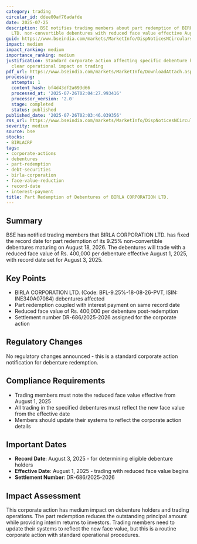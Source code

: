 ```yaml
---
category: trading
circular_id: ddee00af76adafde
date: 2025-07-25
description: BSE notifies trading members about part redemption of BIRLA CORPORATION
  LTD. non-convertible debentures with reduced face value effective August 1, 2025.
guid: https://www.bseindia.com/markets/MarketInfo/DispNoticesNCirculars.aspx?Noticeid={A5BDE9B3-3F2F-45B1-9EA3-714AC6EC432C}&noticeno=20250725-67&dt=07/25/2025&icount=67&totcount=69&flag=0
impact: medium
impact_ranking: medium
importance_ranking: medium
justification: Standard corporate action affecting specific debenture holders with
  clear operational impact on trading
pdf_url: https://www.bseindia.com/markets/MarketInfo/DownloadAttach.aspx?id=20250725-67&attachedId=
processing:
  attempts: 1
  content_hash: bf4d43df2a693d66
  processed_at: '2025-07-26T02:04:27.993416'
  processor_version: '2.0'
  stage: completed
  status: published
published_date: '2025-07-26T02:03:46.039356'
rss_url: https://www.bseindia.com/markets/MarketInfo/DispNoticesNCirculars.aspx?Noticeid={A5BDE9B3-3F2F-45B1-9EA3-714AC6EC432C}&noticeno=20250725-67&dt=07/25/2025&icount=67&totcount=69&flag=0
severity: medium
source: bse
stocks:
- BIRLACRP
tags:
- corporate-actions
- debentures
- part-redemption
- debt-securities
- birla-corporation
- face-value-reduction
- record-date
- interest-payment
title: Part Redemption of Debentures of BIRLA CORPORATION LTD.
---
```


## Summary

BSE has notified trading members that BIRLA CORPORATION LTD. has fixed the record date for part redemption of its 9.25% non-convertible debentures maturing on August 18, 2026. The debentures will trade with a reduced face value of Rs. 400,000 per debenture effective August 1, 2025, with record date set for August 3, 2025.

## Key Points

- BIRLA CORPORATION LTD. (Code: BFL-9.25%-18-08-26-PVT, ISIN: INE340A07084) debentures affected
- Part redemption coupled with interest payment on same record date
- Reduced face value of Rs. 400,000 per debenture post-redemption
- Settlement number DR-686/2025-2026 assigned for the corporate action

## Regulatory Changes

No regulatory changes announced - this is a standard corporate action notification for debenture redemption.

## Compliance Requirements

- Trading members must note the reduced face value effective from August 1, 2025
- All trading in the specified debentures must reflect the new face value from the effective date
- Members should update their systems to reflect the corporate action details

## Important Dates

- **Record Date**: August 3, 2025 - for determining eligible debenture holders
- **Effective Date**: August 1, 2025 - trading with reduced face value begins
- **Settlement Number**: DR-686/2025-2026

## Impact Assessment

This corporate action has medium impact on debenture holders and trading operations. The part redemption reduces the outstanding principal amount while providing interim returns to investors. Trading members need to update their systems to reflect the new face value, but this is a routine corporate action with standard operational procedures.